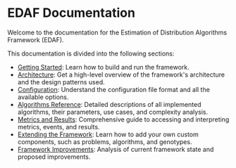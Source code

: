 # EDAF Documentation

Welcome to the documentation for the Estimation of Distribution Algorithms Framework (EDAF).

This documentation is divided into the following sections:

*   [Getting Started](./getting-started.md): Learn how to build and run the framework.
*   [Architecture](./architecture.md): Get a high-level overview of the framework's architecture and the design patterns used.
*   [Configuration](./configuration.md): Understand the configuration file format and all the available options.
*   [Algorithms Reference](./algorithms.md): Detailed descriptions of all implemented algorithms, their parameters, use cases, and complexity analysis.
*   [Metrics and Results](./metrics-and-results.md): Comprehensive guide to accessing and interpreting metrics, events, and results.
*   [Extending the Framework](./extending-the-framework.md): Learn how to add your own custom components, such as problems, algorithms, and genotypes.
*   [Framework Improvements](./improvements.md): Analysis of current framework state and proposed improvements.
